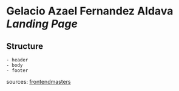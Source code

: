 # Gelacio Azael Fernandez Aldava *Landing Page*

## Structure
    - header
    - body
    - footer
sources:
[frontendmasters](https://frontendmasters.github.io/bootcamp/)